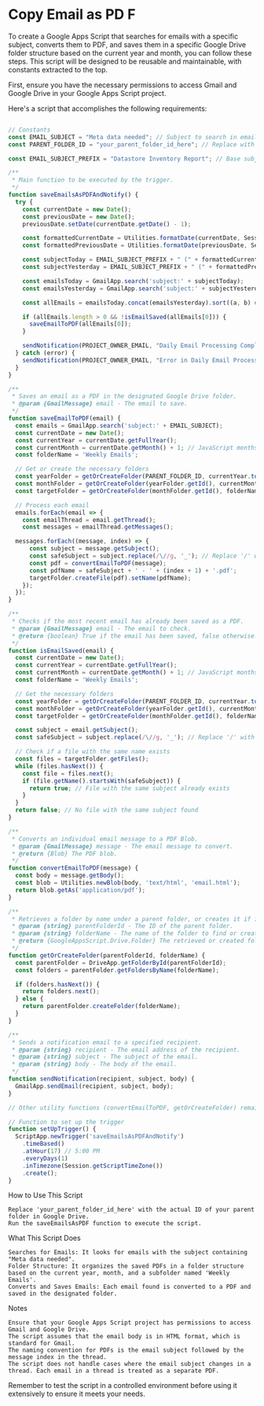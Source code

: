 # Copy Email as PD F

To create a Google Apps Script that searches for emails with a specific subject, converts them to PDF, and saves them in a specific Google Drive folder structure based on the current year and month, you can follow these steps. This script will be designed to be reusable and maintainable, with constants extracted to the top.

First, ensure you have the necessary permissions to access Gmail and Google Drive in your Google Apps Script project.

Here's a script that accomplishes the following requirements:

```javascript

// Constants
const EMAIL_SUBJECT = "Meta data needed"; // Subject to search in emails
const PARENT_FOLDER_ID = "your_parent_folder_id_here"; // Replace with your actual parent folder ID

const EMAIL_SUBJECT_PREFIX = "Datastore Inventory Report"; // Base subject to search in emails

/**
 * Main function to be executed by the trigger.
 */
function saveEmailsAsPDFAndNotify() {
  try {
    const currentDate = new Date();
    const previousDate = new Date();
    previousDate.setDate(currentDate.getDate() - 1);

    const formattedCurrentDate = Utilities.formatDate(currentDate, Session.getScriptTimeZone(), "MM/dd/yy");
    const formattedPreviousDate = Utilities.formatDate(previousDate, Session.getScriptTimeZone(), "MM/dd/yy");

    const subjectToday = EMAIL_SUBJECT_PREFIX + " (" + formattedCurrentDate + ")";
    const subjectYesterday = EMAIL_SUBJECT_PREFIX + " (" + formattedPreviousDate + ")";

    const emailsToday = GmailApp.search('subject:' + subjectToday);
    const emailsYesterday = GmailApp.search('subject:' + subjectYesterday);

    const allEmails = emailsToday.concat(emailsYesterday).sort((a, b) => b.getDate() - a.getDate());

    if (allEmails.length > 0 && !isEmailSaved(allEmails[0])) {
      saveEmailToPDF(allEmails[0]);
    }

    sendNotification(PROJECT_OWNER_EMAIL, "Daily Email Processing Completed", "The script has successfully run and processed emails.");
  } catch (error) {
    sendNotification(PROJECT_OWNER_EMAIL, "Error in Daily Email Processing", "An error occurred: " + error.message);
  }
}

/**
 * Saves an email as a PDF in the designated Google Drive folder.
 * @param {GmailMessage} email - The email to save.
 */
function saveEmailToPDF(email) {
  const emails = GmailApp.search('subject:' + EMAIL_SUBJECT);
  const currentDate = new Date();
  const currentYear = currentDate.getFullYear();
  const currentMonth = currentDate.getMonth() + 1; // JavaScript months are 0-indexed
  const folderName = 'Weekly Emails';

  // Get or create the necessary folders
  const yearFolder = getOrCreateFolder(PARENT_FOLDER_ID, currentYear.toString());
  const monthFolder = getOrCreateFolder(yearFolder.getId(), currentMonth.toString());
  const targetFolder = getOrCreateFolder(monthFolder.getId(), folderName);

  // Process each email
  emails.forEach(email => {
    const emailThread = email.getThread();
    const messages = emailThread.getMessages();

  messages.forEach((message, index) => {
      const subject = message.getSubject();
      const safeSubject = subject.replace(/\//g, '_'); // Replace '/' with '_'
      const pdf = convertEmailToPDF(message);
      const pdfName = safeSubject + ' - ' + (index + 1) + '.pdf';
      targetFolder.createFile(pdf).setName(pdfName);
    });
  });
}

/**
 * Checks if the most recent email has already been saved as a PDF.
 * @param {GmailMessage} email - The email to check.
 * @return {boolean} True if the email has been saved, false otherwise.
 */
function isEmailSaved(email) {
  const currentDate = new Date();
  const currentYear = currentDate.getFullYear();
  const currentMonth = currentDate.getMonth() + 1; // JavaScript months are 0-indexed
  const folderName = 'Weekly Emails';

  // Get the necessary folders
  const yearFolder = getOrCreateFolder(PARENT_FOLDER_ID, currentYear.toString());
  const monthFolder = getOrCreateFolder(yearFolder.getId(), currentMonth.toString());
  const targetFolder = getOrCreateFolder(monthFolder.getId(), folderName);

  const subject = email.getSubject();
  const safeSubject = subject.replace(/\//g, '_'); // Replace '/' with '_'

  // Check if a file with the same name exists
  const files = targetFolder.getFiles();
  while (files.hasNext()) {
    const file = files.next();
    if (file.getName().startsWith(safeSubject)) {
      return true; // File with the same subject already exists
    }
  }
  return false; // No file with the same subject found
}

/**
 * Converts an individual email message to a PDF Blob.
 * @param {GmailMessage} message - The email message to convert.
 * @return {Blob} The PDF blob.
 */
function convertEmailToPDF(message) {
  const body = message.getBody();
  const blob = Utilities.newBlob(body, 'text/html', 'email.html');
  return blob.getAs('application/pdf');
}

/**
 * Retrieves a folder by name under a parent folder, or creates it if it doesn't exist.
 * @param {string} parentFolderId - The ID of the parent folder.
 * @param {string} folderName - The name of the folder to find or create.
 * @return {GoogleAppsScript.Drive.Folder} The retrieved or created folder.
 */
function getOrCreateFolder(parentFolderId, folderName) {
  const parentFolder = DriveApp.getFolderById(parentFolderId);
  const folders = parentFolder.getFoldersByName(folderName);

  if (folders.hasNext()) {
    return folders.next();
  } else {
    return parentFolder.createFolder(folderName);
  }
}

/**
 * Sends a notification email to a specified recipient.
 * @param {string} recipient - The email address of the recipient.
 * @param {string} subject - The subject of the email.
 * @param {string} body - The body of the email.
 */
function sendNotification(recipient, subject, body) {
  GmailApp.sendEmail(recipient, subject, body);
}

// Other utility functions (convertEmailToPDF, getOrCreateFolder) remain the same

// Function to set up the trigger
function setUpTrigger() {
  ScriptApp.newTrigger('saveEmailsAsPDFAndNotify')
    .timeBased()
    .atHour(17) // 5:00 PM
    .everyDays(1)
    .inTimezone(Session.getScriptTimeZone())
    .create();
}

```
How to Use This Script

    Replace 'your_parent_folder_id_here' with the actual ID of your parent folder in Google Drive.
    Run the saveEmailsAsPDF function to execute the script.

What This Script Does

    Searches for Emails: It looks for emails with the subject containing "Meta data needed".
    Folder Structure: It organizes the saved PDFs in a folder structure based on the current year, month, and a subfolder named 'Weekly Emails'.
    Converts and Saves Emails: Each email found is converted to a PDF and saved in the designated folder.

Notes

    Ensure that your Google Apps Script project has permissions to access Gmail and Google Drive.
    The script assumes that the email body is in HTML format, which is standard for Gmail.
    The naming convention for PDFs is the email subject followed by the message index in the thread.
    The script does not handle cases where the email subject changes in a thread. Each email in a thread is treated as a separate PDF.

Remember to test the script in a controlled environment before using it extensively to ensure it meets your needs.
